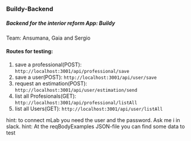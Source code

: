 
### Buildy-Backend
##### Backend for the interior reform App: Buildy

Team: Ansumana, Gaia and Sergio
#### Routes for testing:
  1. save a professional(POST): ` http://localhost:3001/api/professional/save `
  2. save a user(POST): ` http://localhost:3001/api/user/save `
  3. request an estimation(POST): ` http://localhost:3001/api/user/estimation/send `
  4. list all Profesionals(GET): ` http://localhost:3001/api/professional/listAll `
  5. list all Users(GET): ` http://localhost:3001/api/user/listAll `
  
  
  hint: to connect  mLab you need the user and the password. Ask me i in slack.
  hint: At the reqBodyExamples JSON-file you can find some data to test
